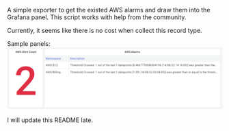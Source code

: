 A simple exporter to get the existed AWS alarms and draw them into the Grafana panel.
This script works with help from the community.

Currently, it seems like there is no cost when collect this record type.

Sample panels:
![](images/panels.png)


I will update this README late.